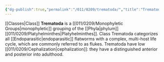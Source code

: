 ```yaml
---
{"dg-publish":true,"permalink":"/011/0209/trematoda/","title":"Trematoda","tags":["BIOL422"],"created":"2024-09-26T15:26:55.000-07:00","updated":"2025-01-22T00:57:57.330-08:00"}
---
```


[[Classes\|Class]] **Trematoda** is a [[011/0209/Monophyletic Groups\|monophyletic]] grouping of the [[Phyla\|phylum]] [[011/0209/Platyhelminthes\|Platyhelminthes]]. Class Trematoda categorizes all [[Endoparasitic\|endoparasitic]] flatworms with a complex, multi-host life cycle, which are commonly referred to as flukes. Trematoda have low [[011/0209/Cephalization\|cephalization]]: they have a distinguished anterior and posterior into adulthood.